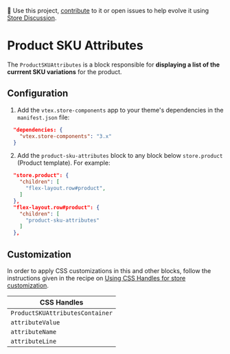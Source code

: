 📢 Use this project, [contribute](https://github.com/vtex-apps/store-components) to it or open issues to help evolve it using [Store Discussion](https://github.com/vtex-apps/store-discussion). 

# Product SKU Attributes

The `ProductSKUAttributes` is a block responsible for **displaying a list of the currrent SKU variations** for the product.

## Configuration

1. Add the `vtex.store-components` app to your theme's dependencies in the `manifest.json` file:

```json
  "dependencies: {
    "vtex.store-components": "3.x"
  }
```

2. Add the `product-sku-attributes` block to any block below `store.product` (Product template). For example:

```json
  "store.product": {
    "children": [
      "flex-layout.row#product",
    ]
  },
  "flex-layout.row#product": {
    "children": [
      "product-sku-attributes"
    ]
  },
```

## Customization

In order to apply CSS customizations in this and other blocks, follow the instructions given in the recipe on [Using CSS Handles for store customization](https://vtex.io/docs/recipes/style/using-css-handles-for-store-customization).

| CSS Handles |
| --- |
| `ProductSKUAttributesContainer` |
| `attributeValue` |
| `attributeName` |
| `attributeLine` |

